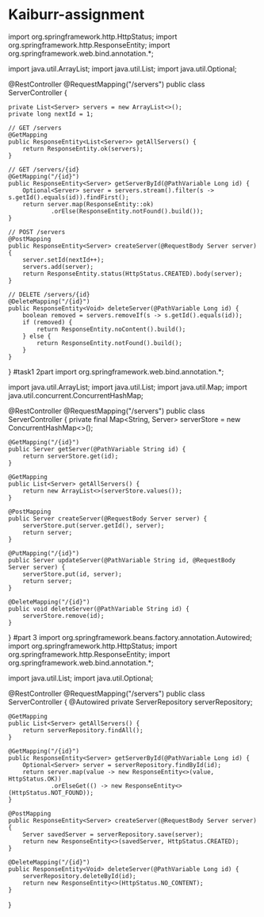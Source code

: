 # Kaiburr-assignment
import org.springframework.http.HttpStatus;
import org.springframework.http.ResponseEntity;
import org.springframework.web.bind.annotation.*;

import java.util.ArrayList;
import java.util.List;
import java.util.Optional;

@RestController
@RequestMapping("/servers")
public class ServerController {

    private List<Server> servers = new ArrayList<>();
    private long nextId = 1;

    // GET /servers
    @GetMapping
    public ResponseEntity<List<Server>> getAllServers() {
        return ResponseEntity.ok(servers);
    }

    // GET /servers/{id}
    @GetMapping("/{id}")
    public ResponseEntity<Server> getServerById(@PathVariable Long id) {
        Optional<Server> server = servers.stream().filter(s -> s.getId().equals(id)).findFirst();
        return server.map(ResponseEntity::ok)
                .orElse(ResponseEntity.notFound().build());
    }

    // POST /servers
    @PostMapping
    public ResponseEntity<Server> createServer(@RequestBody Server server) {
        server.setId(nextId++);
        servers.add(server);
        return ResponseEntity.status(HttpStatus.CREATED).body(server);
    }

    // DELETE /servers/{id}
    @DeleteMapping("/{id}")
    public ResponseEntity<Void> deleteServer(@PathVariable Long id) {
        boolean removed = servers.removeIf(s -> s.getId().equals(id));
        if (removed) {
            return ResponseEntity.noContent().build();
        } else {
            return ResponseEntity.notFound().build();
        }
    }
}
#task1 2part 
import org.springframework.web.bind.annotation.*;

import java.util.ArrayList;
import java.util.List;
import java.util.Map;
import java.util.concurrent.ConcurrentHashMap;

@RestController
@RequestMapping("/servers")
public class ServerController {
    private final Map<String, Server> serverStore = new ConcurrentHashMap<>();

    @GetMapping("/{id}")
    public Server getServer(@PathVariable String id) {
        return serverStore.get(id);
    }

    @GetMapping
    public List<Server> getAllServers() {
        return new ArrayList<>(serverStore.values());
    }

    @PostMapping
    public Server createServer(@RequestBody Server server) {
        serverStore.put(server.getId(), server);
        return server;
    }

    @PutMapping("/{id}")
    public Server updateServer(@PathVariable String id, @RequestBody Server server) {
        serverStore.put(id, server);
        return server;
    }

    @DeleteMapping("/{id}")
    public void deleteServer(@PathVariable String id) {
        serverStore.remove(id);
    }
}
#part 3
import org.springframework.beans.factory.annotation.Autowired;
import org.springframework.http.HttpStatus;
import org.springframework.http.ResponseEntity;
import org.springframework.web.bind.annotation.*;

import java.util.List;
import java.util.Optional;

@RestController
@RequestMapping("/servers")
public class ServerController {
    @Autowired
    private ServerRepository serverRepository;

    @GetMapping
    public List<Server> getAllServers() {
        return serverRepository.findAll();
    }

    @GetMapping("/{id}")
    public ResponseEntity<Server> getServerById(@PathVariable Long id) {
        Optional<Server> server = serverRepository.findById(id);
        return server.map(value -> new ResponseEntity<>(value, HttpStatus.OK))
                .orElseGet(() -> new ResponseEntity<>(HttpStatus.NOT_FOUND));
    }

    @PostMapping
    public ResponseEntity<Server> createServer(@RequestBody Server server) {
        Server savedServer = serverRepository.save(server);
        return new ResponseEntity<>(savedServer, HttpStatus.CREATED);
    }

    @DeleteMapping("/{id}")
    public ResponseEntity<Void> deleteServer(@PathVariable Long id) {
        serverRepository.deleteById(id);
        return new ResponseEntity<>(HttpStatus.NO_CONTENT);
    }
}


